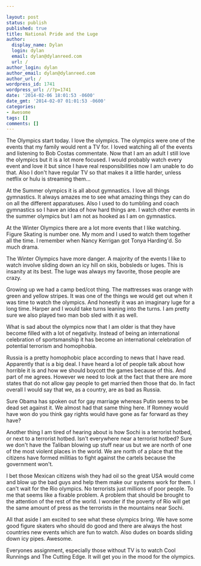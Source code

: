 ```yaml
---

layout: post
status: publish
published: true
title: National Pride and the Luge
author:
  display_name: Dylan
  login: dylan
  email: dylan@dylanreed.com
  url: /
author_login: dylan
author_email: dylan@dylanreed.com
author_url: /
wordpress_id: 1741
wordpress_url: //?p=1741
date: '2014-02-06 18:01:53 -0600'
date_gmt: '2014-02-07 01:01:53 -0600'
categories:
- Awesome
tags: []
comments: []
---
```


The Olympics start today. I love the olympics. The olympics were one of the events that my family would rent a TV for. I loved watching all of the events and listening to Bob Costas commentate. Now that I am an adult I still love the olympics but it is a lot more focused. I would probably watch every event and love it but since I have real responsibilities now I am unable to do that. Also I don't have regular TV so that makes it a little harder, unless netflix or hulu is streaming them...

At the Summer olympics it is all about gymnastics. I love all things gymnastics. It always amazes me to see what amazing things they can do on all the different apparatuses. Also I used to do tumbling and coach gymnastics so I have an idea of how hard things are. I watch other events in the summer olympics but I am not as hooked as I am on gymnastics. 

At the Winter Olympics there are a lot more events that I like watching. Figure Skating is number one. My mom and I used to watch them together all the time. I remember when Nancy Kerrigan got Tonya Harding'd. So much drama. 

The Winter Olympics have more danger. A majority of the events I like to watch involve sliding down an icy hill on skis, bobsleds or luges. This is insanity at its best. The luge was always my favorite, those people are crazy. 

Growing up we had a camp bed/cot thing. The mattresses was orange with green and yellow stripes. It was one of the things we would get out when it was time to watch the olympics. And honestly it was an imaginary luge for a long time. Harper and I would take turns leaning into the turns.  I am pretty sure we also played two man bob sled with it as well. 

What is sad about the olympics now that I am older is that they have become filled with a lot of negativity. Instead of being an international celebration of sportsmanship it has become an international celebration of potential terrorism and homophobia. 

Russia is a pretty homophobic place according to news that I have read. Apparently that is a big deal. I have heard a lot of people talk about how horrible it is and how we should boycott the games because of this. And part of me agrees. However we need to look at the fact that there are more states that do not allow gay people to get married then those that do. In fact overall I would say that  we, as a country, are as bad as Russia. 

Sure Obama has spoken out for gay marriage whereas Putin seems to be dead set against it. We almost had that same thing here. If Romney would have won do you think gay rights would have gone as far forward as they have?

Another thing I am tired of hearing about is how Sochi is a terrorist hotbed, or next to a terrorist hotbed. Isn't everywhere near a terrorist hotbed? Sure we don't have the Taliban blowing up stuff near us but we are north of one of the most violent places in the world. We are north of a place that the citizens have formed militias to fight against the cartels because the government won't.

I bet those Mexican citizens wish they had oil so the great USA would come and blow up the bad guys and help them make our systems work for them. I can't wait for the Rio olympics. No terrorists just millions of poor people. To me that seems like a fixable problem. A problem that should be brought to the attention of the rest of the world. I wonder if the poverty of Rio will get the same amount of press as the terrorists in the mountains near Sochi.

All that aside I am excited to see what these olympics bring. We have some good figure skaters who should do good and there are always the host countries new events which are fun to watch. Also dudes on boards sliding down icy pipes. Awesome. 

Everyones assignment, especially those without TV is to watch Cool Runnings and The Cutting Edge. It will get you in the mood for the olympics. 
